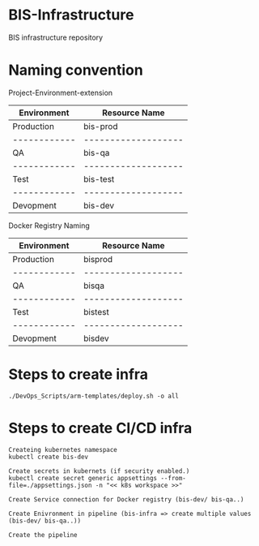 # BIS-Infrastructure
BIS infrastructure repository

# Naming convention
Project-Environment-extension

Environment | Resource Name     |
------------|-------------------|
Production  | bis-prod          |
------------|-------------------|
QA          | bis-qa            |
------------|-------------------|
Test        | bis-test          |
------------|-------------------|
Devopment   | bis-dev           |

Docker Registry Naming

Environment | Resource Name     |
------------|-------------------|
Production  | bisprod          |
------------|-------------------|
QA          | bisqa            |
------------|-------------------|
Test        | bistest          |
------------|-------------------|
Devopment   | bisdev           |

# Steps to create infra
```
./DevOps_Scripts/arm-templates/deploy.sh -o all
```

# Steps to create CI/CD infra
```
Createing kubernetes namespace
kubectl create bis-dev

Create secrets in kubernets (if security enabled.)
kubectl create secret generic appsettings --from-file=./appsettings.json -n "<< k8s workspace >>"

Create Service connection for Docker registry (bis-dev/ bis-qa..)

Create Enivronment in pipeline (bis-infra => create multiple values (bis-dev/ bis-qa..))

Create the pipeline
```
